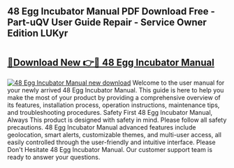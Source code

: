 ## 48 Egg Incubator Manual PDF Download Free - Part-uQV User Guide Repair - Service Owner Edition LUKyr

# <h2><a href="http://bc11059.oget.top/?id=48+Egg+Incubator+Manual">🔗Download New 👉🔴 48 Egg Incubator Manual</a></h2>

[![48 Egg Incubator Manual new download](https://i.imgur.com/5g1atiW.png)](http://bc11059.oget.top/?id=48+Egg+Incubator+Manual)
Welcome to the user manual for your newly arrived 48 Egg Incubator Manual. This guide is here to help you make the most of your product by providing a comprehensive overview of its features, installation process, operation instructions, maintenance tips, and troubleshooting procedures. Safety First 48 Egg Incubator Manual, Always This product is designed with safety in mind. Please follow all safety precautions. 48 Egg Incubator Manual advanced features include geolocation, smart alerts, customizable themes, and multi-user access, all easily controlled through the user-friendly and intuitive interface. Please Don't Hesitate 48 Egg Incubator Manual. Our customer support team is ready to answer your questions.
